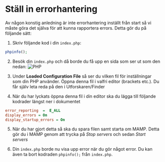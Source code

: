 # Ställ in errorhantering
Av någon konstig anledning är inte errorhantering inställt från start så vi måste göra det själva för att kunna rapportera errors. Detta gör du på följande sätt:

1. Skriv följande kod i din `index.php`:
```php
phpinfo();
```
2. Besök din `index.php` och då borde du få upp en sida som ser ut som den nedan:
![PHP](https://i.imgur.com/iXegKOx.png)

3. Under **Loaded Configuration File** så ser du vilken fil för inställningar som din PHP använder. Öppna denna fil i valfri editor (brackets etc.). Du får själv leta reda på den i Utforskaren/Finder

4. När du har lyckats öppna denna fil i din editor ska du lägga till följande kodrader längst ner i dokumentet
```ini
error_reporting  =  E_ALL
display_errors = On
display_startup_errors = On
```
5. När du har gjort detta så ska du spara filen samt starta om MAMP. Detta gör du i MAMP genom att trycka på _Stop servers_ och sedan _Start servers_

6. Din `index.php` borde nu visa upp error när du gör något error. Du kan även ta bort kodraden `phpinfo();` från `index.php`.